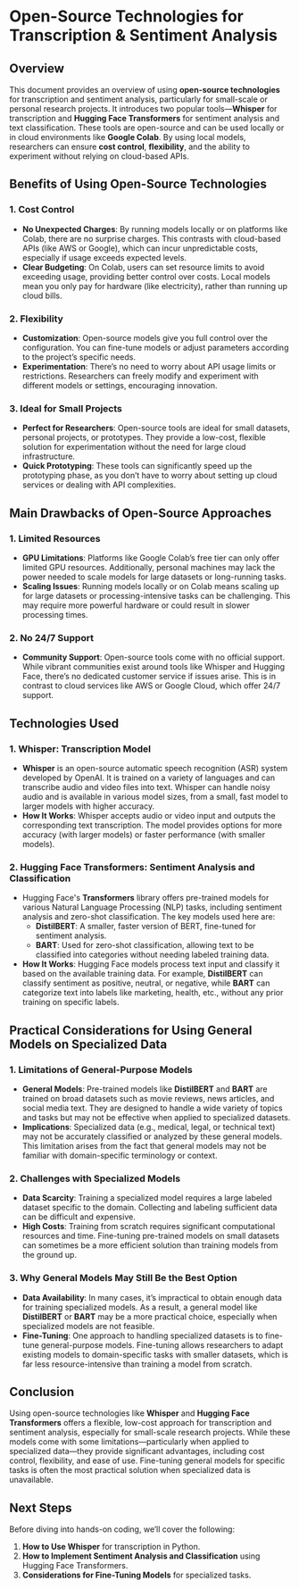 
# Open-Source Technologies for Transcription & Sentiment Analysis

## Overview

This document provides an overview of using **open-source technologies** for transcription and sentiment analysis, particularly for small-scale or personal research projects. It introduces two popular tools—**Whisper** for transcription and **Hugging Face Transformers** for sentiment analysis and text classification. These tools are open-source and can be used locally or in cloud environments like **Google Colab**. By using local models, researchers can ensure **cost control**, **flexibility**, and the ability to experiment without relying on cloud-based APIs.

## Benefits of Using Open-Source Technologies

### 1. **Cost Control**
   - **No Unexpected Charges**: By running models locally or on platforms like Colab, there are no surprise charges. This contrasts with cloud-based APIs (like AWS or Google), which can incur unpredictable costs, especially if usage exceeds expected levels.
   - **Clear Budgeting**: On Colab, users can set resource limits to avoid exceeding usage, providing better control over costs. Local models mean you only pay for hardware (like electricity), rather than running up cloud bills.
  
### 2. **Flexibility**
   - **Customization**: Open-source models give you full control over the configuration. You can fine-tune models or adjust parameters according to the project’s specific needs.
   - **Experimentation**: There’s no need to worry about API usage limits or restrictions. Researchers can freely modify and experiment with different models or settings, encouraging innovation.

### 3. **Ideal for Small Projects**
   - **Perfect for Researchers**: Open-source tools are ideal for small datasets, personal projects, or prototypes. They provide a low-cost, flexible solution for experimentation without the need for large cloud infrastructure.
   - **Quick Prototyping**: These tools can significantly speed up the prototyping phase, as you don’t have to worry about setting up cloud services or dealing with API complexities.

## Main Drawbacks of Open-Source Approaches

### 1. **Limited Resources**
   - **GPU Limitations**: Platforms like Google Colab’s free tier can only offer limited GPU resources. Additionally, personal machines may lack the power needed to scale models for large datasets or long-running tasks.
   - **Scaling Issues**: Running models locally or on Colab means scaling up for large datasets or processing-intensive tasks can be challenging. This may require more powerful hardware or could result in slower processing times.

### 2. **No 24/7 Support**
   - **Community Support**: Open-source tools come with no official support. While vibrant communities exist around tools like Whisper and Hugging Face, there’s no dedicated customer service if issues arise. This is in contrast to cloud services like AWS or Google Cloud, which offer 24/7 support.

## Technologies Used

### 1. **Whisper**: Transcription Model
   - **Whisper** is an open-source automatic speech recognition (ASR) system developed by OpenAI. It is trained on a variety of languages and can transcribe audio and video files into text. Whisper can handle noisy audio and is available in various model sizes, from a small, fast model to larger models with higher accuracy.
   - **How It Works**: Whisper accepts audio or video input and outputs the corresponding text transcription. The model provides options for more accuracy (with larger models) or faster performance (with smaller models).

### 2. **Hugging Face Transformers**: Sentiment Analysis and Classification
   - Hugging Face's **Transformers** library offers pre-trained models for various Natural Language Processing (NLP) tasks, including sentiment analysis and zero-shot classification. The key models used here are:
     - **DistilBERT**: A smaller, faster version of BERT, fine-tuned for sentiment analysis.
     - **BART**: Used for zero-shot classification, allowing text to be classified into categories without needing labeled training data.
   - **How It Works**: Hugging Face models process text input and classify it based on the available training data. For example, **DistilBERT** can classify sentiment as positive, neutral, or negative, while **BART** can categorize text into labels like marketing, health, etc., without any prior training on specific labels.

## Practical Considerations for Using General Models on Specialized Data

### 1. **Limitations of General-Purpose Models**
   - **General Models**: Pre-trained models like **DistilBERT** and **BART** are trained on broad datasets such as movie reviews, news articles, and social media text. They are designed to handle a wide variety of topics and tasks but may not be effective when applied to specialized datasets.
   - **Implications**: Specialized data (e.g., medical, legal, or technical text) may not be accurately classified or analyzed by these general models. This limitation arises from the fact that general models may not be familiar with domain-specific terminology or context.

### 2. **Challenges with Specialized Models**
   - **Data Scarcity**: Training a specialized model requires a large labeled dataset specific to the domain. Collecting and labeling sufficient data can be difficult and expensive.
   - **High Costs**: Training from scratch requires significant computational resources and time. Fine-tuning pre-trained models on small datasets can sometimes be a more efficient solution than training models from the ground up.

### 3. **Why General Models May Still Be the Best Option**
   - **Data Availability**: In many cases, it’s impractical to obtain enough data for training specialized models. As a result, a general model like **DistilBERT** or **BART** may be a more practical choice, especially when specialized models are not feasible.
   - **Fine-Tuning**: One approach to handling specialized datasets is to fine-tune general-purpose models. Fine-tuning allows researchers to adapt existing models to domain-specific tasks with smaller datasets, which is far less resource-intensive than training a model from scratch.

## Conclusion

Using open-source technologies like **Whisper** and **Hugging Face Transformers** offers a flexible, low-cost approach for transcription and sentiment analysis, especially for small-scale research projects. While these models come with some limitations—particularly when applied to specialized data—they provide significant advantages, including cost control, flexibility, and ease of use. Fine-tuning general models for specific tasks is often the most practical solution when specialized data is unavailable.

## Next Steps

Before diving into hands-on coding, we’ll cover the following:
1. **How to Use Whisper** for transcription in Python.
2. **How to Implement Sentiment Analysis and Classification** using Hugging Face Transformers.
3. **Considerations for Fine-Tuning Models** for specialized tasks.
